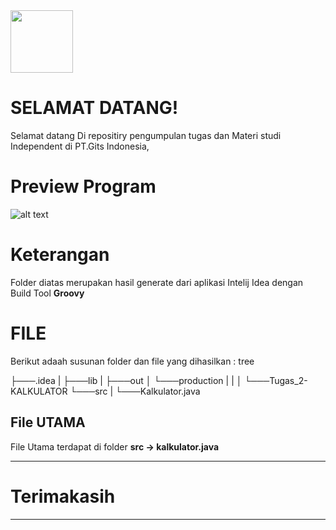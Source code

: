 <img height="100em" src="https://github-readme-stats.vercel.app/api?username=aziez&show_icons=true&hide_border=true&&count_private=true&include_all_commits=true" />

 # SELAMAT DATANG!

Selamat datang Di repositiry pengumpulan tugas dan Materi studi Independent di PT.Gits Indonesia,

# Preview Program
![alt text](https://github.com/aziez/SI-GITS_Indonesia/hasil_build.gif?raw=true)


# Keterangan

Folder diatas merupakan hasil generate dari aplikasi Intelij Idea dengan Build Tool **Groovy**

# FILE
Berikut adaah susunan folder dan file yang dihasilkan :
tree

├───.idea
|
├───lib
|
├───out
│   └───production
|       |
│       └───Tugas_2-KALKULATOR
└───src
      |
      └───Kalkulator.java

## File UTAMA

 File Utama terdapat di folder **src -> kalkulator.java**

***

# Terimakasih

***
